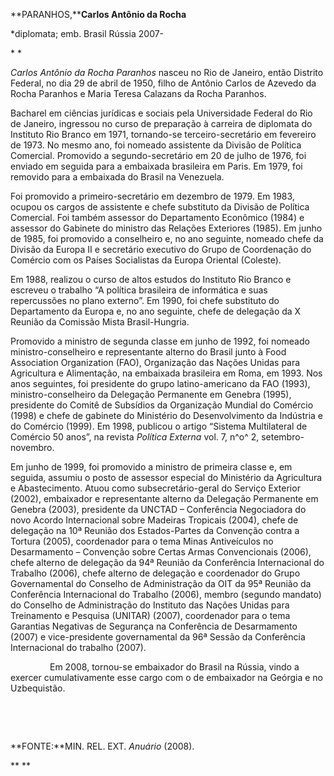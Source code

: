 **PARANHOS,****Carlos Antônio da Rocha**

\*diplomata; emb. Brasil Rússia 2007-

* *

*Carlos Antônio da Rocha Paranhos* nasceu no Rio de Janeiro, então
Distrito Federal, no dia 29 de abril de 1950, filho de Antônio Carlos de
Azevedo da Rocha Paranhos e Maria Teresa Calazans da Rocha Paranhos.

Bacharel em ciências jurídicas e sociais pela Universidade Federal do
Rio de Janeiro, ingressou no curso de preparação à carreira de diplomata
do Instituto Rio Branco em 1971, tornando-se terceiro-secretário em
fevereiro de 1973. No mesmo ano, foi nomeado assistente da Divisão de
Política Comercial. Promovido a segundo-secretário em 20 de julho de
1976, foi enviado em seguida para a embaixada brasileira em Paris. Em
1979, foi removido para a embaixada do Brasil na Venezuela.

Foi promovido a primeiro-secretário em dezembro de 1979. Em 1983, ocupou
os cargos de assistente e chefe substituto da Divisão de Política
Comercial. Foi também assessor do Departamento Econômico (1984) e
assessor do Gabinete do ministro das Relações Exteriores (1985). Em
junho de 1985, foi promovido a conselheiro e, no ano seguinte, nomeado
chefe da Divisão da Europa II e secretário executivo do Grupo de
Coordenação do Comércio com os Países Socialistas da Europa Oriental
(Coleste).

Em 1988, realizou o curso de altos estudos do Instituto Rio Branco e
escreveu o trabalho “A política brasileira de informática e suas
repercussões no plano externo”. Em 1990, foi chefe substituto do
Departamento da Europa e, no ano seguinte, chefe de delegação da X
Reunião da Comissão Mista Brasil-Hungria.

Promovido a ministro de segunda classe em junho de 1992, foi nomeado
ministro-conselheiro e representante alterno do Brasil junto à Food
Association Organization (FAO), Organização das Nações Unidas para
Agricultura e Alimentação, na embaixada brasileira em Roma, em 1993. Nos
anos seguintes, foi presidente do grupo latino-americano da FAO (1993),
ministro-conselheiro da Delegação Permanente em Genebra (1995),
presidente do Comitê de Subsídios da Organização Mundial do Comércio
(1998) e chefe de gabinete do Ministério do Desenvolvimento da Indústria
e do Comércio (1999). Em 1998, publicou o artigo “Sistema Multilateral
de Comércio 50 anos”, na revista *Política Externa* vol. 7, n^o^ 2,
setembro-novembro.

Em junho de 1999, foi promovido a ministro de primeira classe e, em
seguida, assumiu o posto de assessor especial do Ministério da
Agricultura e Abastecimento. Atuou como subsecretário-geral do Serviço
Exterior (2002), embaixador e representante alterno da Delegação
Permanente em Genebra (2003), presidente da UNCTAD – Conferência
Negociadora do novo Acordo Internacional sobre Madeiras Tropicais
(2004), chefe de delegação na 10ª Reunião dos Estados-Partes da
Convenção contra a Tortura (2005), coordenador para o tema Minas
Antiveículos no Desarmamento – Convenção sobre Certas Armas
Convencionais (2006), chefe alterno de delegação da 94ª Reunião da
Conferência Internacional do Trabalho (2006), chefe alterno de delegação
e coordenador do Grupo Governamental do Conselho de Administração da OIT
da 95ª Reunião da Conferência Internacional do Trabalho (2006), membro
(segundo mandato) do Conselho de Administração do Instituto das Nações
Unidas para Treinamento e Pesquisa (UNITAR) (2007), coordenador para o
tema Garantias Negativas de Segurança na Conferência de Desarmamento
(2007) e vice-presidente governamental da 96ª Sessão da Conferência
Internacional do trabalho (2007).

                Em 2008, tornou-se embaixador do Brasil na Rússia, vindo
a exercer cumulativamente esse cargo com o de embaixador na Geórgia e no
Uzbequistão.

 

 

**FONTE:**MIN. REL. EXT. *Anuário* (2008).

** **
